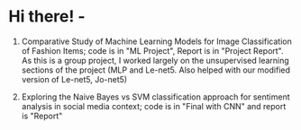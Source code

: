 # Hi there! -

1. Comparative Study of Machine Learning Models for Image Classification of Fashion Items; code is in "ML Project", Report is in "Project Report". As this is a group project, I worked largely on the unsupervised learning sections of the project (MLP and Le-net5. Also helped with our modified version of Le-net5, Jo-net5) 


2. Exploring the Naive Bayes vs SVM classification approach for sentiment analysis in social media context; code is in "Final with CNN" and report is "Report" 
